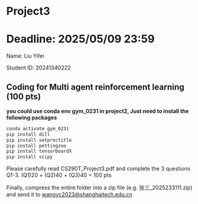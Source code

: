# Project3   
# Deadline: 2025/05/09  23:59

Name: Liu Yifei

Student ID: 20241340222


## Coding for Multi agent reinforcement learning (100 pts)

**you could use conda env gym_0231 in project2, Just need to install the following packages**

```bash
conda activate gym_0231
pip install dill
pip install setproctitle
pip install pettingzoo  
pip install tensorboardX
pip install scipy
```

Please carefully read CS290T_Project3.pdf and complete the 3 questions Q1-3. 
(Q1)20 + (Q2)40 + (Q3)40 = 100 pts


Finally, compress the entire folder into a zip file (e.g. 张三_2025233111.zip) and send it to wangyc2023@shanghaitech.edu.cn